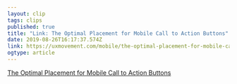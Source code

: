 ```yaml
---
layout: clip 
tags: clips 
published: true 
title: "Link: The Optimal Placement for Mobile Call to Action Buttons" 
date: 2019-08-26T16:17:37.574Z 
link: https://uxmovement.com/mobile/the-optimal-placement-for-mobile-call-to-action-buttons/ 
ogtype: article 
---
```

[The Optimal Placement for Mobile Call to Action Buttons](https://uxmovement.com/mobile/the-optimal-placement-for-mobile-call-to-action-buttons/) 
